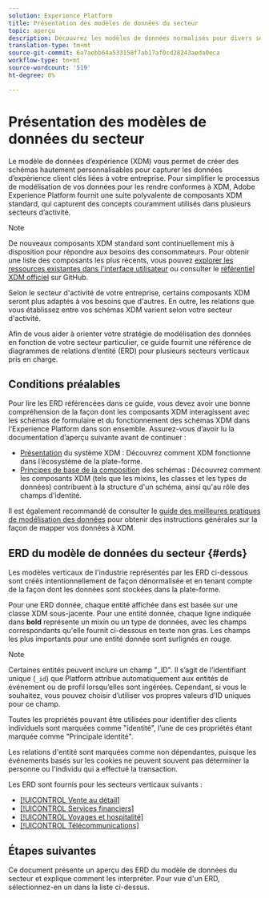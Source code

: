 ```yaml
---
solution: Experience Platform
title: Présentation des modèles de données du secteur
topic: aperçu
description: Découvrez les modèles de données normalisés pour divers secteurs verticaux qui peuvent être créés à l’aide de composants standard du modèle de données d’expérience (XDM).
translation-type: tm+mt
source-git-commit: 6a7aebb64a533158f7ab17af0cd28243aeda0eca
workflow-type: tm+mt
source-wordcount: '519'
ht-degree: 0%

---
```



# Présentation des modèles de données du secteur

Le modèle de données d’expérience (XDM) vous permet de créer des schémas hautement personnalisables pour capturer les données d’expérience client clés liées à votre entreprise. Pour simplifier le processus de modélisation de vos données pour les rendre conformes à XDM, Adobe Experience Platform fournit une suite polyvalente de composants XDM standard, qui capturent des concepts couramment utilisés dans plusieurs secteurs d’activité.

>[!NOTE]
>
>De nouveaux composants XDM standard sont continuellement mis à disposition pour répondre aux besoins des consommateurs. Pour obtenir une liste des composants les plus récents, vous pouvez [explorer les ressources existantes dans l&#39;interface utilisateur](../../ui/explore.md) ou consulter le [référentiel XDM officiel](https://github.com/adobe/xdm/tree/master/components) sur GitHub.

Selon le secteur d&#39;activité de votre entreprise, certains composants XDM seront plus adaptés à vos besoins que d&#39;autres. En outre, les relations que vous établissez entre vos schémas XDM varient selon votre secteur d&#39;activité.

Afin de vous aider à orienter votre stratégie de modélisation des données en fonction de votre secteur particulier, ce guide fournit une référence de diagrammes de relations d’entité (ERD) pour plusieurs secteurs verticaux pris en charge.

## Conditions préalables

Pour lire les ERD référencées dans ce guide, vous devez avoir une bonne compréhension de la façon dont les composants XDM interagissent avec les schémas de formulaire et du fonctionnement des schémas XDM dans l&#39;Experience Platform dans son ensemble. Assurez-vous d’avoir lu la documentation d’aperçu suivante avant de continuer :

* [Présentation](../../home.md) du système XDM : Découvrez comment XDM fonctionne dans l’écosystème de la plate-forme.
* [Principes de base de la composition](../../schema/composition.md) des schémas : Découvrez comment les composants XDM (tels que les mixins, les classes et les types de données) contribuent à la structure d&#39;un schéma, ainsi qu&#39;au rôle des champs d&#39;identité.

Il est également recommandé de consulter le [guide des meilleures pratiques de modélisation des données](../../schema/best-practices.md) pour obtenir des instructions générales sur la façon de mapper vos données à XDM.

## ERD du modèle de données du secteur {#erds}

Les modèles verticaux de l&#39;industrie représentés par les ERD ci-dessous sont créés intentionnellement de façon dénormalisée et en tenant compte de la façon dont les données sont stockées dans la plate-forme.

Pour une ERD donnée, chaque entité affichée dans est basée sur une classe XDM sous-jacente. Pour une entité donnée, chaque ligne indiquée dans **bold** représente un mixin ou un type de données, avec les champs correspondants qu&#39;elle fournit ci-dessous en texte non gras. Les champs les plus importants pour une entité donnée sont surlignés en rouge.

>[!NOTE]
>
>Certaines entités peuvent inclure un champ &quot;_ID&quot;. Il s’agit de l’identifiant unique (`_id`) que Platform attribue automatiquement aux entités de événement ou de profil lorsqu’elles sont ingérées. Cependant, si vous le souhaitez, vous pouvez choisir d’utiliser vos propres valeurs d’ID uniques pour ce champ.

Toutes les propriétés pouvant être utilisées pour identifier des clients individuels sont marquées comme &quot;identité&quot;, l’une de ces propriétés étant marquée comme &quot;Principale identité&quot;.

Les relations d&#39;entité sont marquées comme non dépendantes, puisque les événements basés sur les cookies ne peuvent souvent pas déterminer la personne ou l&#39;individu qui a effectué la transaction.

Les ERD sont fournis pour les secteurs verticaux suivants :

* [[!UICONTROL Vente au détail]](./retail.md)
* [[!UICONTROL Services financiers]](./financial.md)
* [[!UICONTROL Voyages et hospitalité]](./travel-hospitality.md)
* [[!UICONTROL Télécommunications]](./telecom.md)

## Étapes suivantes

Ce document présente un aperçu des ERD du modèle de données du secteur et explique comment les interpréter. Pour vue d&#39;un ERD, sélectionnez-en un dans la liste ci-dessus.